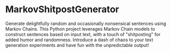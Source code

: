 # MarkovShitpostGenerator
Generate delightfully random and occasionally nonsensical sentences using Markov Chains. This Python project leverages Markov Chain models to construct sentences based on input text, with a touch of "shitposting" for added humor and randomness. Introduce a dash of chaos to your text generation experiments and have fun with the unpredictable output!
